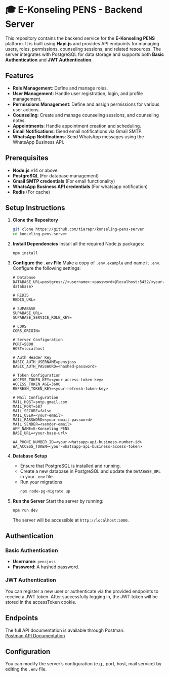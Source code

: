 # 🎓 E-Konseling PENS - Backend Server

This repository contains the backend service for the **E-Konseling PENS** platform. It is built using **Hapi.js** and provides API endpoints for managing users, roles, permissions, counseling sessions, and related resources. The server integrates with PostgreSQL for data storage and supports both **Basic Authentication** and **JWT Authentication**.

## Features
- **Role Management**: Define and manage roles.
- **User Management**: Handle user registration, login, and profile management.
- **Permissions Management**: Define and assign permissions for various user actions.
- **Counseling**: Create and manage counseling sessions, and counseling notes.
- **Appointments**: Handle appointment creation and scheduling.
- **Email Notifications**: ISend email notifications via Gmail SMTP.
- **WhatsApp Notifications**: Send WhatsApp messages using the WhatsApp Business API.

## Prerequisites

- **Node.js** v14 or above
- **PostgreSQL** (For database management)
- **Gmail SMTP credentials** (For email functionality)
- **WhatsApp Business API credentials** (For whatsapp notification)
- **Redis** (For cache)

## Setup Instructions

1. **Clone the Repository**
    ```bash
    git clone https://github.com/tiarapr/konseling-pens-server
    cd konseling-pens-server
    ```

2. **Install Dependencies**
    Install all the required Node.js packages:
    ```bash
    npm install
    ```

3. **Configure the `.env` File**
    Make a copy of `.env.example` and name it `.env`. Configure the following settings:
    ```plaintext
    # Database
    DATABASE_URL=postgres://<username>:<password>@localhost:5432/<your-database>

    # REDIS
    REDIS_URL=

    # SUPABASE 
    SUPABASE_URL=
    SUPABASE_SERVICE_ROLE_KEY=

    # CORS
    CORS_ORIGIN=
    
    # Server Configuration
    PORT=5000
    HOST=localhost
    
    # Auth Header Key
    BASIC_AUTH_USERNAME=pensjoss
    BASIC_AUTH_PASSWORD=<hashed-password>

    # Token Configuration
    ACCESS_TOKEN_KEY=<your-access-token-key>
    ACCESS_TOKEN_AGE=3600
    REFRESH_TOKEN_KEY=<your-refresh-token-key>

    # Mail Configuration
    MAIL_HOST=smtp.gmail.com
    MAIL_PORT=587
    MAIL_SECURE=false
    MAIL_USER=<your-email>
    MAIL_PASSWORD=<your-email-password>
    MAIL_SENDER=<sender-email>
    APP_NAME=E-Konseling PENS
    BASE_URL=<your-base-url>

    WA_PHONE_NUMBER_ID=<your-whatsapp-api-business-number-id>
    WA_ACCESS_TOKEN=<your-whatsapp-api-business-access-token>
    ```

4. **Database Setup**
    - Ensure that PostgreSQL is installed and running.
    - Create a new database in PostgreSQL and update the `DATABASE_URL` in your `.env` file.
    - Run your migrations
      ```bash
      npx node-pg-migrate up
      ```

5. **Run the Server**
    Start the server by running:
    ```bash
    npm run dev
    ```

    The server will be accessible at `http://localhost:5000`.

## Authentication

### Basic Authentication
- **Username**: `pensjoss`
- **Password**: A hashed password.

### JWT Authentication
You can register a new user or authenticate via the provided endpoints to receive a JWT token.
After successfully logging in, the JWT token will be stored in the accessToken cookie.

## Endpoints

The full API documentation is available through Postman:  
[Postman API Documentation](https://documenter.getpostman.com/view/43975024/2sB2j4fBPu)

## Configuration

You can modify the server’s configuration (e.g., port, host, mail service) by editing the `.env` file. 